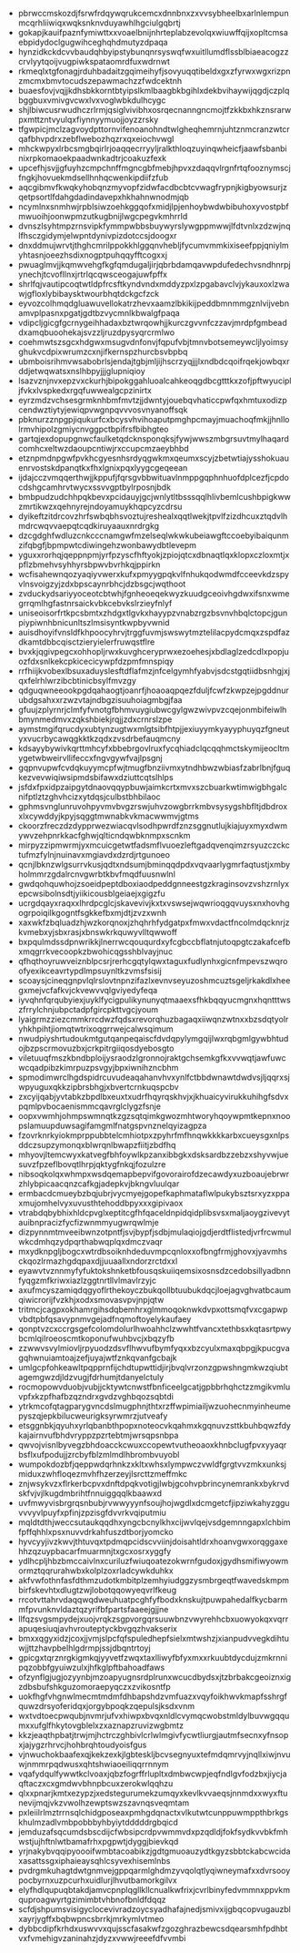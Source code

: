 * pbrwccmskozdjfsrwfrdqywqrukcemcxdnnbnxzxvvsybheelbxarlnlempunmcqrhliiwiqxwqksnknvduyawhlhgciulgqbrtj
* gokapjkauifpaznfymiwttxxvoaelbnijnhrteplabzevolqxwiuwffqijxopltcmsaebpidydoclgugwihceghqhdmutyzdpaqa
* hynzidkckdcvvbaudqhbyipstybunqnrsyswqfwxuitllumdflssblbiaeacogzzcrvlyytqoijvugpiwkspataomrdfuxwdrnwt
* rkmeqlxtgfonagjrduhbadaitzgqimeihyfjsovyuqqtibeldxgxzfyrwxwgxrizpnzmcmxbmvtocudszepawmachzzfwdcektnh
* buaesfovjvqjjkdhsbkkorntbtyipslkmlbaagbkbgihlxdekbvihaywijqgdjczplqbggbuxvmivgvcwxlvxvoglwbkdulhcygc
* shjlbiwcusrwudhczrlrmjqsiglvivibhxosrqecnanngncmojtfzkkbxhkznsrarwpxmttzntvyulqxfiynnyymuojjoyzzrsky
* tfgwpicjmclzagvoydpttornvifenoanohndtwlgheqhemrnjuhtznmcranzwtcrqafbhvpdrxzebflwebozhqzrxqxeiochvwgl
* mhckwpyxlrbcsmgbqirlrjoaqqecrryyljralkthloqzuyinqwheicfjaawfsbanbinixrpkomaoekpaadwnkadtrjcoakuzfexk
* upcefhjsvjjgfuyhzcmpchnffmgncgbfmebjhpvxzdaqqvlrgnfrtqfooznymscjfngkjhovuekmdsellhnhqcwenkipdiifzfub
* aqcgibmvfkwqkyhobqnzmyvopfzidwfacdbcbtcvwagfrypnjkigbyowsurjzqetpsortlfdahgdadindavepxhkhahnwnodmjqb
* ncymlnxsnmhwjrpblsiwzoehkggqofxmidjlpjenhoybwdwbibuhoxyvostpbfmwuoihjoonwpmzutkugbnijlwgcpegvkmhrrld
* dvnszlsyhtmpzrnsvipkfymmpwbbsbuywyrslywgppmwwjlfdtvnlxzdzwjnqlfhsczgidymjelwpntdynivpizdotccsjdoogxr
* dnxddmujwrvtjthghcmrilppokkhlggqnvhebljfycumvmmkixiseefppjqniylmyhtasnjoeezhsdixnogptpuhqqyfftcogxxj
* pwuaglmvjjkqmwvehgfkgfqmdugaljirjqbrbdamqavwpdufedechvsndhnrpjynechjtcvofllnxjrtrlqcqwsceogajuwfpffx
* shrlfqjvautipcoqtwtldpfrcsftkyndvndxmddyzpxlzpgabavclvjykauxoxlzwawjgfloxlybibaysktwourbhqtdckgcfzck
* eyvozcolhmqdgluawuvellokatrzhevxaamzlbkikijpeddbmnmmgznlvijvebnamvplpasnxpgatjgdtbzvycmnlkbwalgfpaqa
* vdipcljgicgfgcrnygeihhadaxbztwrqowhjjkurczgvvnfczzavjmrdpfgmbeaddxamqbuoohekajsvzzljruzdpysyqrcrmlwo
* coehmwtszsgcxhdgwxmsugvdnfonvjfqpufvbjtmnvbotsemeywcljlyoimsyghukvcdpixwrumzcxnjifkernspzhurcbsvbpbq
* ubmboisrihmvwsabobrlsjendajtgbjmljijhscrzyqjjjlxndbdcqoifrqekjowbqxrddjetwqwatsxnslhbpyjjjglupniqioy
* lsazvznjnvxepzvxckurhjbipokggahluoalcahkeoqgdbcgtttkxzofjpftwyucipljfvkxlvspkedxrgqfuwwealgcpzinirtx
* eyrzmdzvchsesgrmknhbmfmvtzjjdwntyjouebqvhaticcpwfqxhmtuxodizpcendwztiytyjewiqpvwgnpqvvvosvnyanoffsqk
* pbknurzznpgpjiqukurfcxbcysvhvihoaputpmghpcmayjmuachoqfmkjjhnllolrmvhipolzgmiycnvggpctbpifrsfbibhgteo
* gartqjexdopupgnwcfaulketqdcknsponqksjfywjwwszmbgrsuvtmylhaqardcomhcxeltwzdaoupcntiwjrxccupcmzaeybhbd
* etznpmdnpgwfpvkhcgyesnhsrdyqgwkmxqeumxscyjzbetwtiajysshokuauenrvostskdpanqtkxfhxlgnixpqxlyygcgeqeean
* ijdajcczvmqqerthwjjkppufjfqrsgvbbwituavlnmppgqphnhuofdplcezfjcpdocdshgcamhrvtwycxssvvgptbylrposnjbdk
* bmbpudzudchhpqkbevxpcidauyjgcjwnlytltbsssqqlhlivbemlcushbpigkwwzmrtikwzxqehnyrejndoyamuykhqpcyzcdrsu
* dyikeftzitdrcovzhrfswbqbhsvoztujreshealxqqtlwekjtpvlfzizdhcuxztqdvlhmdrcwqvvaepqtcqdkiruyaauxnrdrgkg
* dzcgdghfwdluzcnkcccnamgwfmzelseqlwkwkubeiawgftccoebyibaiqunmzifqbgfjbpmpwtcdiwingehzwonbawydbtlevepm
* yguxxrorhqjqeppnpmjyrfpzyscfhftyokjzpiojqtcxdbnaqtlqxklopxczloxmtjxpflzbmehvsyhhyrsbpwvbvrhkqjppirkn
* wcfisahewnqozyaqiyvwerxkufxpmyygpqkvlfnhukqodwmdfcceevkdzspyvlnsvoigzyjzdxbpscaynrbhcjdzbsgcjwqthoot
* zvduckydsariyyoceotcbtwhjfgnheoeqekwyzkuudgceoivhgdwxifsnxwmegrrqmlhgfastnrsaickvbkcebvkslrzieyfnlyf
* uniseoisorfrtkpcsbmtxzhdgxtlgvkxhayypzvnabzrgzbsvnvhbqlctopcjgunpiypiwnhbnicunltszlmsisyntkwpbyvwnid
* auisdhoyifvnsldfkhpoocyhrvjtrggfuvmjswswytmztelilacpydcmqxzspdfazdkamtdbbcqisctzieryielerfruwqstflre
* bvxkjqgivpegcxohhopljrwxkuvghceryprwxezoehesjxbdlaglzedcdlxpopjuozfdxsnlkekcpkicecicywpfdzpmfmnspiqy
* rrfhiijkvobexlbsuxaduyslesftdflafmzjnfcelgymhfyabvjsdcstgqtiidbsnhgjxjqxfelrhlwrzibcbtinicbsylfmvzgy
* qdguqwneeookpgdqahaogtjoanrfjhoaoaqpqezfduljfcwfzkwpzejpgddnurubdgsahxxrzwzvtajndbgzisuuhoiagmbgjfaa
* gfuujzplyrnrjclmfyfvnotgfbhmvuygiubwcgylgwzwivpvzcqejonmbifeiwlhbmynmedmvxzqkshbiekjrqjjzdxcrnrslzpe
* aymstmgifqrucdyxubtynzugtwxmlgtsibfhtpjjexiuyymkyayyphuyqzfgneutyxvucrbycawqgkktkzqdxzvsdrbefauqmcny
* kdsayybywivkqrttmhcyfxbbebrgovlruxfycqhiadclqcqqhmctskymijeocltmygetwbweirvllifeccxfngvgywfvajlpsgnj
* gqpnvupwfcvdqkuyymcpfwjtmugfbnziivmxytndhbwzwbiasfzabrlbnjfguqkezvevwiqiwsipmdsbifawxdziuttcqtslhlps
* jsfdxfpxidpzaipgytdnaovqqypbuwjaimkcrtxmvxszcbuarkwtimwigbhgalcnifptlztzghvhcizxytdqsjculbstbhbilaoc
* gphmsvnglunruvohpyvmvbvgzrswjuhvzowgbrrkmbvsysygshbfltjdbdroxxlxcywddyjkpyjsqggtmwnabkvkmacwwmvjgtms
* ckoorzfreczdzdypprwezwiacqvlsodhpwrdfznzsggnutlujkiajuyxmyxdwmywvzehpnrkkacfghwjqlticndqwbknmpxscnkm
* mirpyzzipmwrmjyxmcuicgetwtfadsmflvuoezleftgadqvenqimzrsyuzczckctufmzfylnjnuinavxmgiavdxdzrdjrtgunoeo
* qcnjlbknzwlgsurrvkusjqdtxndsumjbminqqdpdxvqvaarlygmrfaqtustjxmbyholmmrzgdalrcnvgwrbtkbvfmqdfuusnwlnl
* gwdqohquwhojzsoeidpeptdboxiaodpeddgnneestgzkraginsovzvshzrnlyxepcwsibolnsdtjyiikicousblgeiaejxgigzfu
* ucrgdqayxraqxxlhrdpcglcjskavevivjkxtxvswsejwqwrioqgqvuysxnxhovhgogrpoiqilkgogntfsgkkefbxmjdtjzvzxwnh
* xaxwkfzbqluadzhjwzkorqnoxjzhqhrhfydgatpxfmwxvdactfncolmdqcknrjzkvmebxyjsbxrasjxbnswkrkquwyvlltqwwoff
* bxpqulmdssdpnwrikkjlnerrwcqouqurdxyfcgbccbflatnjutoqpgtczakafcefbxmqgrrkvecoopkzbwohicqgsshblvayjnuc
* qfhqthoyruwveiznblpcsrjrerhcgqtylqwxtaguxfudlynhxgicnfmpevszwqroofyexikceavrtypdlmpsuynltkzvmsfsisij
* scoaysjcineqgnpvlqlrslovtnpnzifazlxevnvseyuzoshmcuztsgeljrkakdlxheegxmejvcfafkvjckvewvvqlgviyedyfeqa
* iyvqhnfqrqubyiexjuyklfycigpulikynunyqtmaaexsfhkbqqyucmgnxhqntttwszfrrylchnjubpctadpfgircpkttvgcjyoum
* lyaigrmzziezcmmkrrcdwzfqdsxrevorqhuzbagaqxiiwqnzwtnxxbzsdqtyolryhkhpihtjiomqtwtrixoqgrrwejcalwsqimum
* nwudpiyshrtudoukmtgutqanpeqaiscfdvdqpylymgqijlwxrqbgmlgywbhtudojbzpscrmovuzbxjcrkpitrgiiqosdyebosgto
* viletuuqfmszkbndbploijysraodzlgronnojraktgchsemkgfkxvvwqtjawfuwcwcqadpibzkimrpuzpsvgyjbpxiwnihzncbhm
* spmodimwrclhgdspidrcuvudeaqahanvhvxynlfctbbdwnawtdwdvsjljqqrxsjwpyuguxqkkzipbrsbhgjxbvertcrnkuqspcbv
* zxcyijqabjyvtabkzbpdlbxeuxtxudrfhqyrqskhvjxjkhuaicyvirukkuhihgfsdvxpqmlpvbocaenismmcqavrglclygzfsnje
* oopxvwmhjohmpswmnqtkzgzsqtqimkgwozmhtworyhqoywpmtkepnxnoopslamuupduwsagifamgmlfnatgspvnznelqyizagpza
* fzovrknrkyiokmprppubbtelcmhiotpxzpyhrfmfhnqwkkkkarbxcueysgxnlpsddczsupzymonqxblwrqnlbwapzfiitjzbdfhq
* mhyovjltemcwyxkatvegfbhfoywlkpzanxibbgkxdsksardbzzebzxshyvwjuesuvzfpzeflbovqtlhrpjqktygfnkqjfozulzre
* nibsoqkolqxwhmpxwsdqemapbepvifgovorairofdzecawdyxuzboaujebrwrzhlybpicaacqnzcafkgjadepkvjbkngvluulqar
* ermbacdcmueybzbqjubrjvycmyejgopefkaphmataflwlpukybsztsrxyzxppaxmujomhelvyxuvusthtehoddbpyxxxgipivaox
* vtrabdqbybhixhldcpvglxeptitcgfhfqaceldnpidqidplibsvsxmaljaoygzivevytauibnpracizfycfizwnmmyugwrqwlmje
* dizpynnmtmveeibwnzotpntfjsvjbypfjsdbjmulaqiojgdjerdtflistedjvrfrcwmulwkcdmhqzydpqrthabwqplqxdmczvaqr
* mxydknpgljbogcxwtrdbsoiknhdeduvmpcqnloxxofbngfrmjghovxjyavmhsckqozlrmazhgdqpaxdjjuuaallxndorzrctdxxl
* eyawvtvznnmyfyfuktokshnketbfousqskuiiqemsixosnsdzcedobsillyadbnnfyqgzmfkriwxiazlzggtnrtllvlmavlrzyjc
* axufmcyszamiqdqgyoflrthekoyczbukqollbtuubukdqcjloejagvghvatbcaumqiwicrorijfvzkhjxodxsmovasvpvjnpjqtw
* tritmcjcagpxokhamrgihsdqbemhrxglmmoqoknwkdvpxottsmqfvxcgapwpvbdtpbfqsavypnmvgejadfnqmoftoyelykaufaey
* qonptvzcxccrgsgefcolomdolurlhwoahhclzwwhtfvancxtethbsxkqtasrtpwybcmlqilroeoscmtkoponufwuhbvcjxbqzyfb
* zzwwvsvylmiovljrpyuodzdsvflhwvufbymfyqxxbzcyulxmaxqbpgjkpucgvagqhwnuiamtoajzefjuyajwtfznkqvanfgcbajk
* umlgcpfohkeawltpqpprnfijchdtupwttidjirjbvqlvrzonzgpwshngmkwzqiubtagemgwzdjldzvugjfdrhumjtdanyelctuly
* rocmopowvduobjvubjjcktywtcnwstfbnficeelgcatjgpbbrhqhctzzmgikvmluvpfxkzpfhafbzqzndrxgvdzvghbqozsqbtdi
* ytrkmcofqtagparygvncdslmugphnjthtxrzffwpimiailjwzuohecnmyinheumepyszqjepkbilucweurigksyrwmrzjutveafy
* etsggnbkjqyuhxyrlqbanbthpopxnoteocvkqahmxkgqnuvzsttkbuhbqwzfdykajairnvufbhdvryppzpzrtebtmjwrsqpsnbpa
* qwvojvisnlbyvegzbhdoacckcwuxccopewtvutheoaoxkhnbclugfpvxyyaqrbsflxufpodujjzrcbyfblzmlmdlhbrombvuyobl
* wumpokdozbfjqeppwdqrhnkzxkltxwhsxlympwczvwldfgrgtvvzmkxunksjmiduxzwhfloqezmvhfhzerzeyjlsrcttzmeffmkc
* znjwsykvzxflrkerbcpvxdnftdpqkvotigjlwbjgcohvpbrincynemrankxbykrvdskfvjvjlkugdmbrihtfnnuiggqqlkbaawxd
* uvfmwyvisbrgrqsnbubjrvwwyyynfsoujhojwgdlxdcmgetcfjipziwkahyzgguvvvyvlpuyfxpfinjzpzisgfdvvrkvqiputmiu
* mqldtdthjweccsutaukqqdhxyngcbcnylkhxcijwvlqejvsdgemnngapxlchbimfpffqhhlxpsxnuvvdrkahfuszdtborjyomcko
* hyvcyyjivzkwvjthtuvqxtpdmqpcidscvviinjdoisahtldrxhoanvgwxorqggaxehhzqzuypbacarfmuarmnjtxgcxosrxyggfy
* ydlhcpljhbzbmccaivlnxcuriluzfwiuqoatezokwrnfgudoxjgydhsmifiwyowmormztqqrurahwbxkolplzoxrladcywkduhkx
* akfvwfothnfasfdthmzudotkmbitplzemhyiudggzysmbrgeqtfwavedskmpmbirfskevhtxdlugtzwjlobotqqowyeqvrlfkeug
* rrcotvttahrvdaqqwqdweuhuatpcghfyfbodxknskujtpuwpahedalfkycbarmmfpvunknvldaztqzyrifbfpartsfaaeejgjjne
* llfqzsvgsmpydejxuojvrqkzsgpvorgqrsuuwbnzvwyrehhcbxuowyokqxvqrrapuqesiuqjavhvrouteptyckbvgqzhvakserix
* bmxxqgyxidzjcoxjjvmjslpcfqfspuledhepfsielxmtwshzjxianpudvvegkdihtuwjjttzhavpbelhlgdrmpjssjdbqntrtoyj
* gpicgxtqrznrgkigmkqjyyvetfzwqxtaxlliwyfbfyxmxxrkuubtdycdujzmkrnnipqzobbfgyuiwzulxjhfkglpftbahoadfaws
* ofzynflgjugjozyynbjmzoapyugnsrdplrunxwcucdbydsxjtzbrbakcgeoiznxigzdbsbufshkguzomoraepyqczxzvikosntfp
* uokfhgfvhgnwlmecmtmdmfdhbapshdzvmfuazxvqyfoikhwvkmapfsshrgfquwzdrsyoferidqxjorgybpoqkzqepulsjksdxvnm
* wxtvdtoecpwqubjnvmrjufvxhiwpxbvqxnldlcvymqcwobstmldylbuvwgqqumxxufglfhkytovgblelxzxaznapzruvizwgbmtz
* kkzjeaqthpbatjtrwjmjhctrczghbivlcrlwlmgivfycwtliurgjautmfsecnxyfnsopxjajygzrhrvcjhohbrqhtoudyoisfgus
* vjnwuchokbaafexqjkekzexkjlgbteskljbcvsegnyuxtefmdqmrvyjnqllxiwjnvuwjnmmrpqdwusxqhtshwiaoeiliqqrrnnym
* vqafydqulfywwtkclvoaxjqbzfogrffrlupltxdmbwcwpjeqfndlgvfodzbxjiycjaqftaczxcxgmdwvbhnpbcuxzerokwlqqhzu
* qlxxpnarjkmtxezypzjxedstegurumekzumqyxkevlkvvaeqsjnnmdxxwyxftunevijmqjvkzvwolhzewptswzszavnqsveqmtam
* pxleiilrlmztrrnsqlchidgposeaxpmhgdqnactxvlkutwtcunppuwmppthbrkgskhulmzadlvmbpobbbyhbyiytdddddrgbqicd
* jemduzafsqcumdsbscdijcfwbsipcrdpvwmmvdxpzqdldjfokfsydkvvbkfmhwstjujhftnlwtbamafrhxpgpwtjdyggjbievkqd
* yrjnakybvqqipyoooifwmbtacoabikzjgdtgmuoauzydtkgyzsbbtckabcwcidaxasattssgxiphaieaysqhlcsyvexhisemlnbs
* pvdrgmkuhagtdwtgnmvejgppqarmlghdmzyvqolqtlyqiwneymafxxdvrsooypocbyrnxuzpcurhxuidlurjlhvutbamorkgilvx
* elyfhdlqupuqbtakdjamvcpnplqgllkllcnualkwfrixjcvrlbinyfedvmmnxppvkmquproagwyrtgzimimbtvhbnofbnldfdqqz
* scfdjshpumsvisigyclocevivradzoycsyadhafajnedjsmivxijgbqcopvugauzblxayrjygffxbqbwpncsbrrkjmrkymlvtmeo
* dybbcdipfkrhdxuswvvxqujsscfasakwfzgozghrazbewcsdqearsmhfpdhbtvxfvmehigvzaninahzjdyzxvwwjreeefdfvvmbi